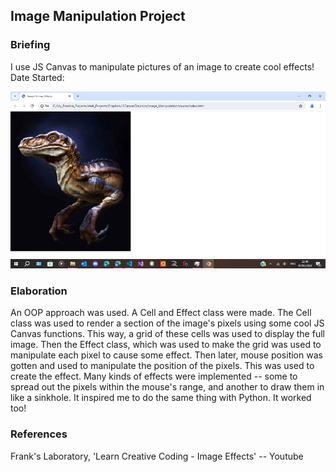 <h2 class="title"> 
   Image Manipulation Project
</h2>

### Briefing
<p class="briefing">
I use JS Canvas to manipulate pictures of an image to create cool effects!
<br>
Date Started:
</p>

<div id="main_image">
    <img src="data/JAVASCRIPT/image_manip/resources/image_manip_1.png"/>
</div>

### Elaboration
<p class="elaboration">
An OOP approach was used. A Cell and Effect class were made.
The Cell class was used to render a section of the image's pixels using some cool JS Canvas functions. This way, a grid of these cells was used to display the full image. Then the Effect class, which was used to make the grid was used to manipulate each pixel to cause some effect.
Then later, mouse position was gotten and used to manipulate the position of the pixels. This was used to create the effect.
Many kinds of effects were implemented -- some to spread out the pixels within the mouse's range, and another to draw them in like a sinkhole.
It inspired me to do the same thing with Python. It worked too!
</p>

### References
<p class="references">
Frank's Laboratory, 'Learn Creative Coding - Image Effects' -- Youtube
</p>